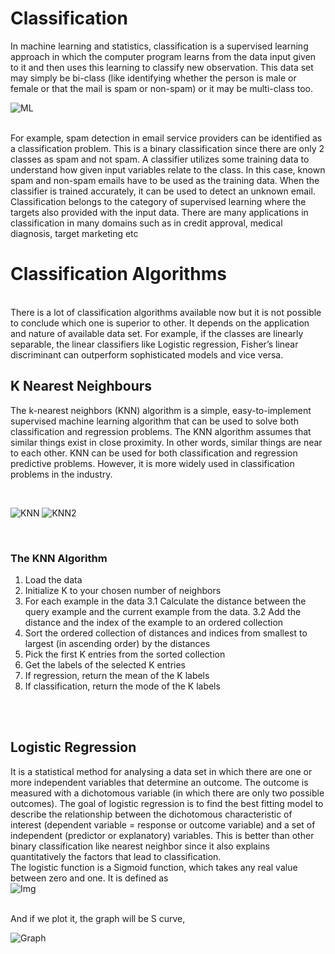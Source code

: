 # Classification
In machine learning and statistics, classification is a supervised learning approach in which the computer program learns from the data 
input given to it and then uses this learning to classify new observation. This data set may simply be bi-class (like identifying whether 
the person is male or female or that the mail is spam or non-spam) or it may be multi-class too.
<br>

![ML](https://miro.medium.com/max/599/0*SbLLq8PDBbxkMO6X.png)

<br>
For example, spam detection in email service providers can be identified as a classification problem. This is a binary classification
since there are only 2 classes as spam and not spam. A classifier utilizes some training data to understand how given input variables 
relate to the class. In this case, known spam and non-spam emails have to be used as the training data. When the classifier is trained
accurately, it can be used to detect an unknown email. <br>
Classification belongs to the category of supervised learning where the targets also provided with the input data. There are many
applications in classification in many domains such as in credit approval, medical diagnosis, target marketing etc
<br>

# Classification Algorithms

<br>
There is a lot of classification algorithms available now but it is not possible to conclude which one is superior to other. It depends on 
the application and nature of available data set. For example, if the classes are linearly separable, the linear classifiers like Logistic
regression, Fisher’s linear discriminant can outperform sophisticated models and vice versa.
<br>

## K Nearest Neighbours
The k-nearest neighbors (KNN) algorithm is a simple, easy-to-implement supervised machine learning algorithm that can be used to solve both
classification and regression problems.
The KNN algorithm assumes that similar things exist in close proximity. In other words, similar things are near to each other. KNN can be 
used for both classification and regression predictive problems. However, it is more widely used in classification problems in the
industry.

<br>

![KNN](https://camo.githubusercontent.com/73ca4c78c884d1d1cb654df85378cbbab9b76e54/68747470733a2f2f7777772e616e616c79746963737669646879612e636f6d2f77702d636f6e74656e742f75706c6f6164732f323031342f31302f7363656e6172696f312e706e67)
![KNN2](https://camo.githubusercontent.com/d551c83c63d841f282a76dd73439fe0cfbe87e2f/68747470733a2f2f7777772e616e616c79746963737669646879612e636f6d2f77702d636f6e74656e742f75706c6f6164732f323031342f31302f7363656e6172696f322e706e67)

<br>

### The KNN Algorithm
1. Load the data
2. Initialize K to your chosen number of neighbors
3. For each example in the data
3.1 Calculate the distance between the query example and the current example from the data.
3.2 Add the distance and the index of the example to an ordered collection
4. Sort the ordered collection of distances and indices from smallest to largest (in ascending order) by the distances
5. Pick the first K entries from the sorted collection
6. Get the labels of the selected K entries
7. If regression, return the mean of the K labels
8. If classification, return the mode of the K labels

<br> <br>

## Logistic Regression
It is a statistical method for analysing a data set in which there are one or more independent variables that determine an outcome. The
outcome is measured with a dichotomous variable (in which there are only two possible outcomes). The goal of logistic regression is to 
find the best fitting model to describe the relationship between the dichotomous characteristic of interest 
(dependent variable = response or outcome variable) and a set of independent (predictor or explanatory) variables. This is better than 
other binary classification like nearest neighbor since it also explains quantitatively the factors that lead to classification.
<br>
The logistic function is a Sigmoid function, which takes any real value between zero and one. It is defined as <br>
![Img](https://miro.medium.com/max/192/1*xtIMx01jy4myAo1N8bbSCA.png)

<br>
And if we plot it, the graph will be S curve, <br>

![Graph](https://miro.medium.com/max/355/1*DmZ86NmgX2syazCKtkcJsA.png)
